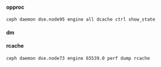 #### opproc
```
ceph daemon dse.node95 engine all dcache ctrl show_state
```

#### dm

#### rcache
```
ceph daemon dse.node73 engine 65539.0 perf dump rcache
```
